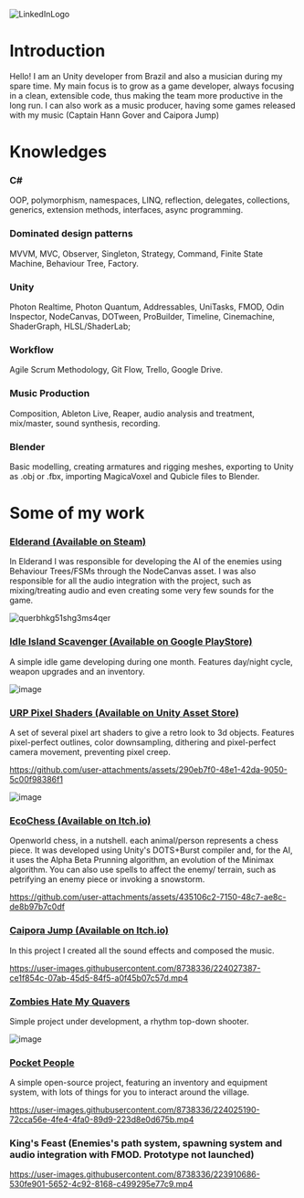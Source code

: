 ![LinkedInLogo](https://user-images.githubusercontent.com/8738336/223234498-be99679a-c37c-4135-98eb-6f625f908478.png)

# Introduction

Hello! I am an Unity developer from Brazil and also a musician during my spare time. My main focus is to grow as a game developer, always focusing in a clean, extensible code, thus making the team more productive in the long run. I can also work as a music producer, having some games released with my music (Captain Hann Gover and Caipora Jump)

# Knowledges

### C#
OOP, polymorphism, namespaces, LINQ, reflection, delegates, collections, generics, extension methods, interfaces, async programming.

### Dominated design patterns
MVVM, MVC, Observer, Singleton, Strategy, Command, Finite State Machine, Behaviour Tree, Factory.

### Unity
Photon Realtime, Photon Quantum, Addressables, UniTasks, FMOD, Odin Inspector, NodeCanvas, DOTween, ProBuilder, Timeline, Cinemachine, ShaderGraph, HLSL/ShaderLab;

### Workflow
Agile Scrum Methodology, Git Flow, Trello, Google Drive.

### Music Production
Composition, Ableton Live, Reaper, audio analysis and treatment, mix/master, sound synthesis, recording.

### Blender
Basic modelling, creating armatures and rigging meshes, exporting to Unity as .obj or .fbx, importing MagicaVoxel and Qubicle files to Blender.

# Some of my work

### [Elderand (Available on Steam)](https://store.steampowered.com/app/1413660/Elderand/)

In Elderand I was responsible for developing the AI of the enemies using Behaviour Trees/FSMs through the NodeCanvas asset. I was also responsible for all the audio integration with the project, such as mixing/treating audio and even creating some very few sounds for the game.

![querbhkg51shg3ms4qer](https://user-images.githubusercontent.com/8738336/224028795-9d245b15-7068-4c5f-8f3d-245af2b33c45.jpg)

### [Idle Island Scavenger (Available on Google PlayStore)](https://play.google.com/store/apps/details?id=com.sixtysevenbits.idleislandscv)

A simple idle game developing during one month. Features day/night cycle, weapon upgrades and an inventory.

![image](https://github.com/user-attachments/assets/4a37660c-7ba4-4cbe-9723-05133ec8f29f)

### [URP Pixel Shaders (Available on Unity Asset Store)](https://assetstore.unity.com/packages/vfx/shaders/urp-pixel-shaders-291309)

A set of several pixel art shaders to give a retro look to 3d objects. Features pixel-perfect outlines, color downsampling, dithering and pixel-perfect camera movement, preventing pixel creep.

https://github.com/user-attachments/assets/290eb7f0-48e1-42da-9050-5c00f98386f1

![image](https://github.com/user-attachments/assets/fdc0f1f3-a9ae-46bc-b92c-89ed40816913)

### [EcoChess (Available on Itch.io)](https://ivo-the-hedgehog.itch.io/ecochess)

Openworld chess, in a nutshell. each animal/person represents a chess piece. It was developed using Unity's DOTS+Burst compiler and, for the AI, it uses the Alpha Beta Prunning algorithm, an evolution of the Minimax algorithm. You can also use spells to affect the enemy/ terrain, such as petrifying an enemy piece or invoking a snowstorm.

https://github.com/user-attachments/assets/435106c2-7150-48c7-ae8c-de8b97b7c0df

### [Caipora Jump (Available on Itch.io)](https://ivo-the-hedgehog.itch.io/caipora-jump)

In this project I created all the sound effects and composed the music.

https://user-images.githubusercontent.com/8738336/224027387-ce1f854c-07ab-45d5-84f5-a0f45b07c57d.mp4

### [Zombies Hate My Quavers](https://www.youtube.com/watch?v=Xh6d1ZF-6LA)

Simple project under development, a rhythm top-down shooter.

![image](https://github.com/gsalmao/gsalmao/assets/8738336/d727fa23-077c-4e56-8c7a-4ce1398fc2b1)

### [Pocket People](https://github.com/gsalmao/PocketPeople)

A simple open-source project, featuring an inventory and equipment system, with lots of things for you to interact around the village.

https://user-images.githubusercontent.com/8738336/224025190-72cca56e-4fe4-4fa0-89d9-223d8e0d675b.mp4


### King's Feast (Enemies's path system, spawning system and audio integration with FMOD. Prototype not launched)

https://user-images.githubusercontent.com/8738336/223910686-530fe901-5652-4c92-8168-c499295e77c9.mp4
